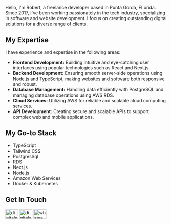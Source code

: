 Hello, I'm Robert, a freelance developer based in Punta Gorda, FLorida. Since 2017, I've been working passionately in the tech industry, specializing in software and website development. I focus on creating outstanding digital solutions for a diverse range of clients.

## My Expertise

I have experience and expertise in the following areas:

- **Frontend Development:** Building intuitive and eye-catching user interfaces using popular technologies such as React and Next.js.
- **Backend Development:** Ensuring smooth server-side operations using Node.js and TypeScript, making websites and software both responsive and robust.
- **Database Management:** Handling data efficiently with PostgreSQL and managing database operations using AWS RDS.
- **Cloud Services:** Utilizing AWS for reliable and scalable cloud computing services.
- **API Development:** Creating secure and scalable APIs to support complex web and mobile applications.

## My Go-to Stack
- TypeScript
- Tailwind CSS
- PostgresSql
- RDS
- Next.js
- Node.js
- Amazon Web Services
- Docker & Kubernetes

## Get In Touch

<p align="left">
<a href="#" target="blank"><img align="center" src="https://raw.githubusercontent.com/rahuldkjain/github-profile-readme-generator/master/src/images/icons/Social/twitter.svg" alt="digitalstackri" height="30" width="40" /></a>
<a href="#" target="blank"><img align="center" src="https://raw.githubusercontent.com/rahuldkjain/github-profile-readme-generator/master/src/images/icons/Social/facebook.svg" alt="digitalstacktech" height="30" width="40" /></a>
<a href="#" target="blank"><img align="center" src="https://res.cloudinary.com/digital-stack-marketing/image/upload/v1684447003/Whatsapp-logo_bjtxcz.png" alt="whatsapp" height="30" width="40" /></a>
</p>
